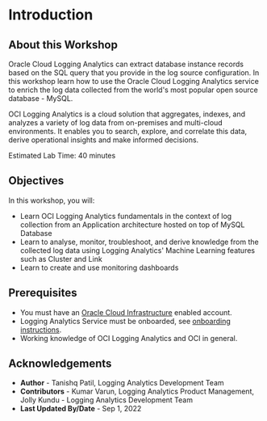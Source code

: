 
# Introduction

## About this Workshop

Oracle Cloud Logging Analytics can extract database instance records based on the SQL query that you provide in the log source configuration. In this workshop learn how to use the Oracle Cloud Logging Analytics service to enrich the log data collected from the world's most popular open source database - MySQL.

OCI Logging Analytics is a cloud solution that aggregates, indexes, and analyzes a variety of log data from on-premises and multi-cloud environments. It enables you to search, explore, and correlate this data, derive operational insights and make informed decisions.

Estimated Lab Time: 40 minutes

## Objectives

In this workshop, you will:

* Learn OCI Logging Analytics fundamentals in the context of log collection from an Application architecture hosted on top of MySQL Database
* Learn to analyse, monitor, troubleshoot, and derive knowledge from the collected log data using Logging Analytics' Machine Learning features such as Cluster and Link
* Learn to create and use monitoring dashboards

## Prerequisites

* You must have an [Oracle Cloud Infrastructure](https://cloud.oracle.com/en_US/cloud-infrastructure) enabled account.
* Logging Analytics Service must be onboarded, see [onboarding instructions](https://youtu.be/fm76C3R4kPM).
* Working knowledge of OCI Logging Analytics and OCI in general.

## Acknowledgements

* **Author** - Tanishq Patil, Logging Analytics Development Team
* **Contributors** -  Kumar Varun, Logging Analytics Product Management, Jolly Kundu - Logging Analytics Development Team
* **Last Updated By/Date** - Sep 1, 2022
